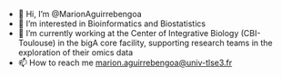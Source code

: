 - 👋 Hi, I’m @MarionAguirrebengoa
- 👀 I’m interested in Bioinformatics and Biostatistics
- 🌱 I’m currently working at the Center of Integrative Biology (CBI-Toulouse) in the bigA core facility, supporting research teams in the exploration of their omics data
- 📫 How to reach me marion.aguirrebengoa@univ-tlse3.fr

<!---
MarionAguirrebengoa/MarionAguirrebengoa is a ✨ special ✨ repository because its `README.md` (this file) appears on your GitHub profile.
You can click the Preview link to take a look at your changes.
--->
